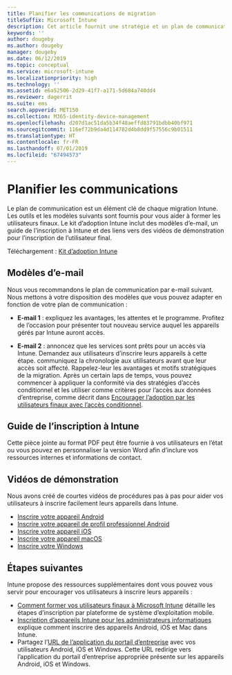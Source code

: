 ```yaml
---
title: Planifier les communications de migration
titleSuffix: Microsoft Intune
description: Cet article fournit une stratégie et un plan de communication de migration lorsque vous effectuez une migration vers Microsoft Intune.
keywords: ''
author: dougeby
ms.author: dougeby
manager: dougeby
ms.date: 06/12/2019
ms.topic: conceptual
ms.service: microsoft-intune
ms.localizationpriority: high
ms.technology: ''
ms.assetid: e6a52506-2d29-41f7-a171-5d684a740dd4
ms.reviewer: dagerrit
ms.suite: ems
search.appverid: MET150
ms.collection: M365-identity-device-management
ms.openlocfilehash: d207d1ac51da5b34f48aeffd83791bdbb40bf971
ms.sourcegitcommit: 116ef72b9da4d114782d4b8dd9f57556c9b01511
ms.translationtype: HT
ms.contentlocale: fr-FR
ms.lasthandoff: 07/01/2019
ms.locfileid: "67494573"
---
```

# <a name="plan-communications"></a>Planifier les communications 
Le plan de communication est un élément clé de chaque migration Intune. Les outils et les modèles suivants sont fournis pour vous aider à former les utilisateurs finaux. Le kit d’adoption Intune inclut des modèles d’e-mail, un guide de l’inscription à Intune et des liens vers des vidéos de démonstration pour l’inscription de l’utilisateur final.  

Téléchargement :  [Kit d’adoption Intune](https://aka.ms/IntuneAdoptionKit)

## <a name="email-templates"></a>Modèles d’e-mail 
Nous vous recommandons le plan de communication par e-mail suivant. Nous mettons à votre disposition des modèles que vous pouvez adapter en fonction de votre plan de communication :
- **E-mail 1** : expliquez les avantages, les attentes et le programme. Profitez de l’occasion pour présenter tout nouveau service auquel les appareils gérés par Intune auront accès. 

- **E-mail 2** : annoncez que les services sont prêts pour un accès via Intune. Demandez aux utilisateurs d’inscrire leurs appareils à cette étape.  communiquez la chronologie aux utilisateurs avant que leur accès soit affecté. Rappelez-leur les avantages et motifs stratégiques de la migration.
Après un certain laps de temps, vous pouvez commencer à appliquer la conformité via des stratégies d’accès conditionnel et les utiliser comme critères pour l’accès aux données d’entreprise, comme décrit dans [Encourager l’adoption par les utilisateurs finaux avec l’accès conditionnel](migration-guide-drive-adoption.md).

## <a name="intune-enrollment-guide"></a>Guide de l’inscription à Intune 
Cette pièce jointe au format PDF peut être fournie à vos utilisateurs en l’état ou vous pouvez en personnaliser la version Word afin d’inclure vos ressources internes et informations de contact.

## <a name="instructional-videos"></a>Vidéos de démonstration
Nous avons créé de courtes vidéos de procédures pas à pas pour aider vos utilisateurs à inscrire facilement leurs appareils dans Intune.
- [Inscrire votre appareil Android](https://www.youtube.com/watch?v=k0Q_sGLSx6o&t=1s)
- [Inscrire votre appareil de profil professionnel Android](https://www.youtube.com/watch?v=9Dl8HsGk4tI&t=3s)
- [Inscrire votre appareil iOS](https://www.youtube.com/watch?v=mJyv6YcHi7c)
- [Inscrire votre appareil macOS](https://www.youtube.com/watch?v=Pa2pfhwq_yk)
- [Inscrire votre Windows](https://www.youtube.com/watch?v=TKQxEckBHiE)

## <a name="next-steps"></a>Étapes suivantes
Intune propose des ressources supplémentaires dont vous pouvez vous servir pour encourager vos utilisateurs à inscrire leurs appareils :
- [Comment former vos utilisateurs finaux à Microsoft Intune](https://docs.microsoft.com/intune/end-user-educate) détaille les étapes d’inscription par plateforme de système d’exploitation mobile. 
- [Inscription d’appareils Intune pour les administrateurs informatiques](https://docs.microsoft.com/intune/device-enrollment) explique comment inscrire des appareils Android, iOS et Mac dans Intune.
- Partagez l’[URL de l’application du portail d’entreprise](http://go.microsoft.com/fwlink/?LinkID=396941) avec vos utilisateurs Android, iOS et Windows. Cette URL redirige vers l’application du portail d’entreprise appropriée présente sur les appareils Android, iOS et Windows.
